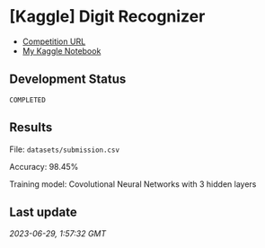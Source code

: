 # [Kaggle] Digit Recognizer

- [Competition URL](https://www.kaggle.com/competitions/digit-recognizer)
- [My Kaggle Notebook](https://www.kaggle.com/hanelliotn/digit-recognizer)

## Development Status
`COMPLETED`

## Results
File: `datasets/submission.csv`

Accuracy: 98.45%

Training model: Covolutional Neural Networks with 3 hidden layers

## Last update
*2023-06-29, 1:57:32 GMT*